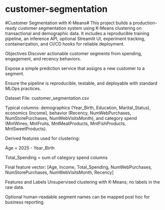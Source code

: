 # customer-segmentation

#Customer Segmentation with K-Means#
This project builds a production-ready customer segmentation system using K-Means clustering on transactional and demographic data. It includes a reproducible training pipeline, an inference API, optional Streamlit UI, experiment tracking, containerization, and CI/CD hooks for reliable deployment.

Objectives
Discover actionable customer segments from spending, engagement, and recency behaviors.

Expose a simple prediction service that assigns a new customer to a segment.

Ensure the pipeline is reproducible, testable, and deployable with standard MLOps practices.

Dataset
File: customer_segmentation.csv

Typical columns: demographics (Year_Birth, Education, Marital_Status), economics (Income), behavior (Recency, NumWebPurchases, NumStorePurchases, NumWebVisitsMonth), and category spend (MntWines, MntFruits, MntMeatProducts, MntFishProducts, MntSweetProducts).

Derived features used for clustering:

Age = 2025 - Year_Birth

Total_Spending = sum of category spend columns

Final feature vector: [Age, Income, Total_Spending, NumWebPurchases, NumStorePurchases, NumWebVisitsMonth, Recency]

Features and Labels
Unsupervised clustering with K-Means; no labels in the raw data.

Optional human-readable segment names can be mapped post hoc for business reporting.
